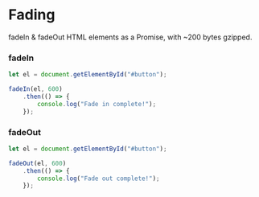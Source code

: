 # Fading
fadeIn & fadeOut HTML elements as a Promise, with ~200 bytes gzipped.

### fadeIn
```js
let el = document.getElementById("#button");

fadeIn(el, 600)
	.then(() => {
		console.log("Fade in complete!");
	});
```

### fadeOut
```js
let el = document.getElementById("#button");

fadeOut(el, 600)
	.then(() => {
		console.log("Fade out complete!");
	});
```
